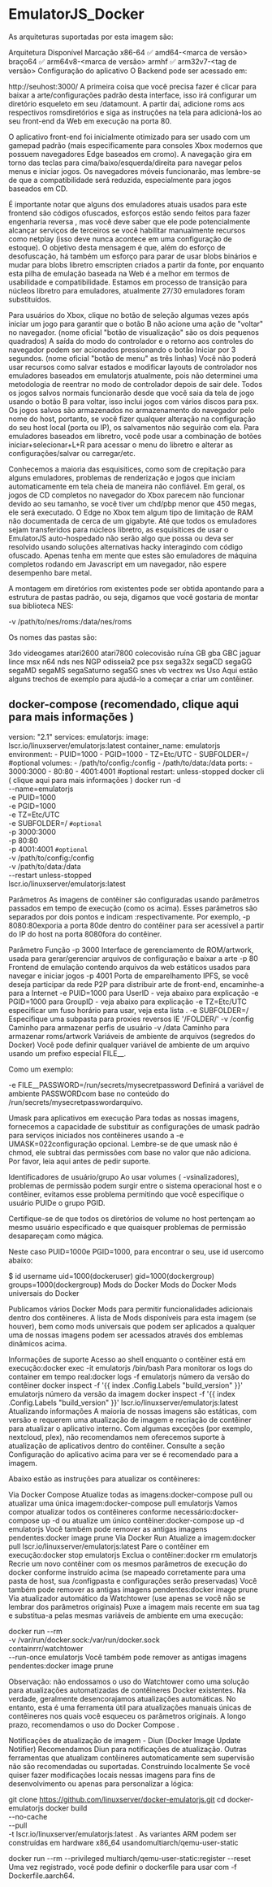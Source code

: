 # EmulatorJS_Docker

As arquiteturas suportadas por esta imagem são:

Arquitetura	Disponível	Marcação
x86-64	✅	amd64-<marca de versão>
braço64	✅	arm64v8-<marca de versão>
armhf	✅	arm32v7-<tag de versão>
Configuração do aplicativo
O Backend pode ser acessado em:

http://seuhost:3000/
A primeira coisa que você precisa fazer é clicar para baixar a arte/configurações padrão desta interface, isso irá configurar um diretório esqueleto em seu /datamount. A partir daí, adicione roms aos respectivos romsdiretórios e siga as instruções na tela para adicioná-los ao seu front-end da Web em execução na porta 80.

O aplicativo front-end foi inicialmente otimizado para ser usado com um gamepad padrão (mais especificamente para consoles Xbox modernos que possuem navegadores Edge baseados em cromo). A navegação gira em torno das teclas para cima/baixo/esquerda/direita para navegar pelos menus e iniciar jogos. Os navegadores móveis funcionarão, mas lembre-se de que a compatibilidade será reduzida, especialmente para jogos baseados em CD.

É importante notar que alguns dos emuladores atuais usados ​​para este frontend são códigos ofuscados, esforços estão sendo feitos para fazer engenharia reversa , mas você deve saber que ele pode potencialmente alcançar serviços de terceiros se você habilitar manualmente recursos como netplay (isso deve nunca acontece em uma configuração de estoque). O objetivo desta mensagem é que, além do esforço de desofuscação, há também um esforço para parar de usar blobs binários e mudar para blobs libretro emscripten criados a partir da fonte, por enquanto esta pilha de emulação baseada na Web é a melhor em termos de usabilidade e compatibilidade. Estamos em processo de transição para núcleos libretro para emuladores, atualmente 27/30 emuladores foram substituídos.

Para usuários do Xbox, clique no botão de seleção algumas vezes após iniciar um jogo para garantir que o botão B não acione uma ação de "voltar" no navegador. (nome oficial "botão de visualização" são os dois pequenos quadrados) A saída do modo do controlador e o retorno aos controles do navegador podem ser acionados pressionando o botão Iniciar por 3 segundos. (nome oficial "botão de menu" as três linhas) Você não poderá usar recursos como salvar estados e modificar layouts de controlador nos emuladores baseados em emulatorjs atualmente, pois não determinei uma metodologia de reentrar no modo de controlador depois de sair dele. Todos os jogos salvos normais funcionarão desde que você saia da tela de jogo usando o botão B para voltar, isso inclui jogos com vários discos para psx. Os jogos salvos são armazenados no armazenamento do navegador pelo nome do host, portanto, se você fizer qualquer alteração na configuração do seu host local (porta ou IP), os salvamentos não seguirão com ela. Para emuladores baseados em libretro, você pode usar a combinação de botões iniciar+selecionar+L+R para acessar o menu do libretro e alterar as configurações/salvar ou carregar/etc.

Conhecemos a maioria das esquisitices, como som de crepitação para alguns emuladores, problemas de renderização e jogos que iniciam automaticamente em tela cheia de maneira não confiável. Em geral, os jogos de CD completos no navegador do Xbox parecem não funcionar devido ao seu tamanho, se você tiver um chd/pbp menor que 450 megas, ele será executado. O Edge no Xbox tem algum tipo de limitação de RAM não documentada de cerca de um gigabyte. Até que todos os emuladores sejam transferidos para núcleos libretro, as esquisitices de usar o EmulatorJS auto-hospedado não serão algo que possa ou deva ser resolvido usando soluções alternativas hacky interagindo com código ofuscado. Apenas tenha em mente que estes são emuladores de máquina completos rodando em Javascript em um navegador, não espere desempenho bare metal.

A montagem em diretórios rom existentes pode ser obtida apontando para a estrutura de pastas padrão, ou seja, digamos que você gostaria de montar sua biblioteca NES:

-v /path/to/nes/roms:/data/nes/roms

Os nomes das pastas são:

3do
videogames
atari2600
atari7800
colecovisão
ruína
GB
gba
GBC
jaguar
lince
msx
n64
nds
nes
NGP
odisseia2
pce
psx
sega32x
segaCD
segaGG
segaMD
segaMS
segaSaturno
segaSG
snes
vb
vectrex
ws
Uso
Aqui estão alguns trechos de exemplo para ajudá-lo a começar a criar um contêiner.

docker-compose (recomendado, clique aqui para mais informações )
---
version: "2.1"
services:
  emulatorjs:
    image: lscr.io/linuxserver/emulatorjs:latest
    container_name: emulatorjs
    environment:
      - PUID=1000
      - PGID=1000
      - TZ=Etc/UTC
      - SUBFOLDER=/ #optional
    volumes:
      - /path/to/config:/config
      - /path/to/data:/data
    ports:
      - 3000:3000
      - 80:80
      - 4001:4001 #optional
    restart: unless-stopped
docker cli ( clique aqui para mais informações )
docker run -d \
  --name=emulatorjs \
  -e PUID=1000 \
  -e PGID=1000 \
  -e TZ=Etc/UTC \
  -e SUBFOLDER=/ `#optional` \
  -p 3000:3000 \
  -p 80:80 \
  -p 4001:4001 `#optional` \
  -v /path/to/config:/config \
  -v /path/to/data:/data \
  --restart unless-stopped \
  lscr.io/linuxserver/emulatorjs:latest

Parâmetros
As imagens de contêiner são configuradas usando parâmetros passados ​​em tempo de execução (como os acima). Esses parâmetros são separados por dois pontos e indicam <external>:<internal>respectivamente. Por exemplo, -p 8080:80exporia a porta 80de dentro do contêiner para ser acessível a partir do IP do host na porta 8080fora do contêiner.

Parâmetro	Função
-p 3000	Interface de gerenciamento de ROM/artwork, usada para gerar/gerenciar arquivos de configuração e baixar a arte
-p 80	Frontend de emulação contendo arquivos da web estáticos usados ​​para navegar e iniciar jogos
-p 4001	Porta de emparelhamento IPFS, se você deseja participar da rede P2P para distribuir arte de front-end, encaminhe-a para a Internet
-e PUID=1000	para UserID - veja abaixo para explicação
-e PGID=1000	para GroupID - veja abaixo para explicação
-e TZ=Etc/UTC	especificar um fuso horário para usar, veja esta lista .
-e SUBFOLDER=/	Especifique uma subpasta para proxies reversos IE '/FOLDER/'
-v /config	Caminho para armazenar perfis de usuário
-v /data	Caminho para armazenar roms/artwork
Variáveis ​​de ambiente de arquivos (segredos do Docker)
Você pode definir qualquer variável de ambiente de um arquivo usando um prefixo especial FILE__.

Como um exemplo:

-e FILE__PASSWORD=/run/secrets/mysecretpassword
Definirá a variável de ambiente PASSWORDcom base no conteúdo do /run/secrets/mysecretpasswordarquivo.

Umask para aplicativos em execução
Para todas as nossas imagens, fornecemos a capacidade de substituir as configurações de umask padrão para serviços iniciados nos contêineres usando a -e UMASK=022configuração opcional. Lembre-se de que umask não é chmod, ele subtrai das permissões com base no valor que não adiciona. Por favor, leia aqui antes de pedir suporte.

Identificadores de usuário/grupo
Ao usar volumes ( -vsinalizadores), problemas de permissão podem surgir entre o sistema operacional host e o contêiner, evitamos esse problema permitindo que você especifique o usuário PUIDe o grupo PGID.

Certifique-se de que todos os diretórios de volume no host pertençam ao mesmo usuário especificado e que quaisquer problemas de permissão desapareçam como mágica.

Neste caso PUID=1000e PGID=1000, para encontrar o seu, use id usercomo abaixo:

  $ id username
    uid=1000(dockeruser) gid=1000(dockergroup) groups=1000(dockergroup)
Mods do Docker
Mods do Docker Mods universais do Docker

Publicamos vários Docker Mods para permitir funcionalidades adicionais dentro dos contêineres. A lista de Mods disponíveis para esta imagem (se houver), bem como mods universais que podem ser aplicados a qualquer uma de nossas imagens podem ser acessados ​​através dos emblemas dinâmicos acima.

Informações de suporte
Acesso ao shell enquanto o contêiner está em execução:docker exec -it emulatorjs /bin/bash
Para monitorar os logs do container em tempo real:docker logs -f emulatorjs
número da versão do contêiner
docker inspect -f '{{ index .Config.Labels "build_version" }}' emulatorjs
número da versão da imagem
docker inspect -f '{{ index .Config.Labels "build_version" }}' lscr.io/linuxserver/emulatorjs:latest
Atualizando informações
A maioria de nossas imagens são estáticas, com versão e requerem uma atualização de imagem e recriação de contêiner para atualizar o aplicativo interno. Com algumas exceções (por exemplo, nextcloud, plex), não recomendamos nem oferecemos suporte à atualização de aplicativos dentro do contêiner. Consulte a seção Configuração do aplicativo acima para ver se é recomendado para a imagem.

Abaixo estão as instruções para atualizar os contêineres:

Via Docker Compose
Atualize todas as imagens:docker-compose pull
ou atualizar uma única imagem:docker-compose pull emulatorjs
Vamos compor atualizar todos os contêineres conforme necessário:docker-compose up -d
ou atualize um único contêiner:docker-compose up -d emulatorjs
Você também pode remover as antigas imagens pendentes:docker image prune
Via Docker Run
Atualize a imagem:docker pull lscr.io/linuxserver/emulatorjs:latest
Pare o contêiner em execução:docker stop emulatorjs
Exclua o contêiner:docker rm emulatorjs
Recrie um novo contêiner com os mesmos parâmetros de execução do docker conforme instruído acima (se mapeado corretamente para uma pasta de host, sua /configpasta e configurações serão preservadas)
Você também pode remover as antigas imagens pendentes:docker image prune
Via atualizador automático da Watchtower (use apenas se você não se lembrar dos parâmetros originais)
Puxe a imagem mais recente em sua tag e substitua-a pelas mesmas variáveis ​​de ambiente em uma execução:

docker run --rm \
-v /var/run/docker.sock:/var/run/docker.sock \
containrrr/watchtower \
--run-once emulatorjs
Você também pode remover as antigas imagens pendentes:docker image prune

Observação: não endossamos o uso do Watchtower como uma solução para atualizações automatizadas de contêineres Docker existentes. Na verdade, geralmente desencorajamos atualizações automáticas. No entanto, esta é uma ferramenta útil para atualizações manuais únicas de contêineres nos quais você esqueceu os parâmetros originais. A longo prazo, recomendamos o uso do Docker Compose .

Notificações de atualização de imagem - Diun (Docker Image Update Notifier)
Recomendamos Diun para notificações de atualização. Outras ferramentas que atualizam contêineres automaticamente sem supervisão não são recomendadas ou suportadas.
Construindo localmente
Se você quiser fazer modificações locais nessas imagens para fins de desenvolvimento ou apenas para personalizar a lógica:

git clone https://github.com/linuxserver/docker-emulatorjs.git
cd docker-emulatorjs
docker build \
  --no-cache \
  --pull \
  -t lscr.io/linuxserver/emulatorjs:latest .
As variantes ARM podem ser construídas em hardware x86_64 usandomultiarch/qemu-user-static

docker run --rm --privileged multiarch/qemu-user-static:register --reset
Uma vez registrado, você pode definir o dockerfile para usar com -f Dockerfile.aarch64.
